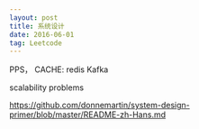 ```yaml
---
layout: post
title: 系统设计
date: 2016-06-01
tag: Leetcode
---
```


PPS，
CACHE: redis
Kafka

scalability problems

https://github.com/donnemartin/system-design-primer/blob/master/README-zh-Hans.md
